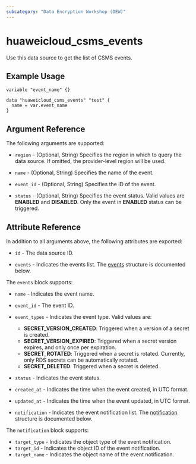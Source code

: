 ```yaml
---
subcategory: "Data Encryption Workshop (DEW)"
---
```


# huaweicloud_csms_events

Use this data source to get the list of CSMS events.

## Example Usage

```hcl
variable "event_name" {}

data "huaweicloud_csms_events" "test" {
  name = var.event_name
}
```

## Argument Reference

The following arguments are supported:

* `region` - (Optional, String) Specifies the region in which to query the data source.
  If omitted, the provider-level region will be used.

* `name` - (Optional, String) Specifies the name of the event.

* `event_id` - (Optional, String) Specifies the ID of the event.

* `status` - (Optional, String) Specifies the event status. Valid values are **ENABLED** and **DISABLED**.
  Only the event in **ENABLED** status can be triggered.

## Attribute Reference

In addition to all arguments above, the following attributes are exported:

* `id` - The data source ID.

* `events` - Indicates the events list.
  The [events](#CSMS_events) structure is documented below.

<a name="CSMS_events"></a>
The `events` block supports:

* `name` - Indicates the event name.

* `event_id` - The event ID.

* `event_types` - Indicates the event type. Valid values are:
  + **SECRET_VERSION_CREATED**: Triggered when a version of a secret is created.
  + **SECRET_VERSION_EXPIRED**: Triggered when a secret version expires, and only once per expiration.
  + **SECRET_ROTATED**: Triggered when a secret is rotated. Currently, only RDS secrets can be automatically rotated.
  + **SECRET_DELETED**: Triggered when a secret is deleted.

* `status` - Indicates the event status.

* `created_at` - Indicates the time when the event created, in UTC format.

* `updated_at` - Indicates the time when the event updated, in UTC format.

* `notification` - Indicates the event notification list.
  The [notification](#notification) structure is documented below.

<a name="notification"></a>
The `notification` block supports:
* `target_type` - Indicates the object type of the event notification.
* `target_id` - Indicates the object ID of the event notification.
* `target_name` - Indicates the object name of the event notification.
